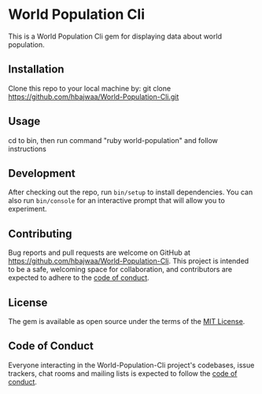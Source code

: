 # World Population Cli

This is a World Population Cli gem for displaying data about world population.


## Installation

Clone this repo to your local machine by:
git clone https://github.com/hbajwaa/World-Population-Cli.git

## Usage

cd to bin, then run command "ruby world-population" and follow instructions

## Development

After checking out the repo, run `bin/setup` to install dependencies. You can also run `bin/console` for an interactive prompt that will allow you to experiment.


## Contributing

Bug reports and pull requests are welcome on GitHub at https://github.com/hbajwaa/World-Population-Cli. This project is intended to be a safe, welcoming space for collaboration, and contributors are expected to adhere to the [code of conduct](https://github.com/hbajwaa/world-population-cli/blob/master/CODE_OF_CONDUCT.md).


## License

The gem is available as open source under the terms of the [MIT License](https://opensource.org/licenses/MIT).

## Code of Conduct

Everyone interacting in the World-Population-Cli project's codebases, issue trackers, chat rooms and mailing lists is expected to follow the [code of conduct](https://github.com/hbajwaa/world-population-cli/blob/master/CODE_OF_CONDUCT.md).
